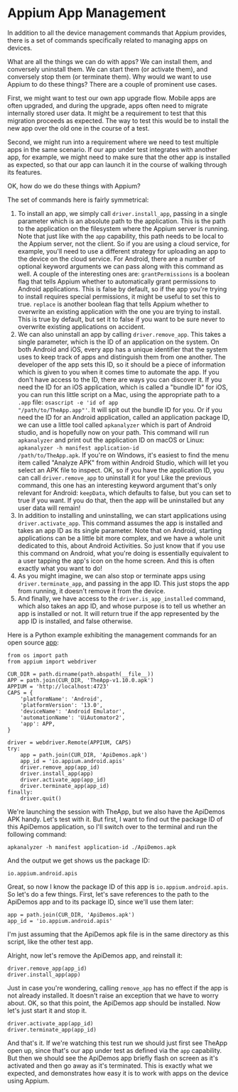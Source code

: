# Appium App Management

In addition to all the device management commands that Appium provides, there is a set of commands specifically related to managing apps on devices.

What are all the things we can do with apps? We can install them, and conversely uninstall them. We can start them (or activate them), and conversely stop them (or terminate them). Why would we want to use Appium to do these things? There are a couple of prominent use cases.

First, we might want to test our own app upgrade flow. Mobile apps are often upgraded, and during the upgrade, apps often need to migrate internally stored user data. It might be a requirement to test that this migration proceeds as expected. The way to test this would be to install the new app over the old one in the course of a test.

Second, we might run into a requirement where we need to test multiple apps in the same scenario. If our app under test integrates with another app, for example, we might need to make sure that the other app is installed as expected, so that our app can launch it in the course of walking through its features.

OK, how do we do these things with Appium?

The set of commands here is fairly symmetrical:

1. To install an app, we simply call <code>driver.install_app</code>, passing in a single parameter which is an absolute path to the application. This is the path to the application on the filesystem where the Appium server is running. Note that just like with the <code>app</code> capability, this path needs to be local to the Appium server, not the client. So if you are using a cloud service, for example, you'll need to use a different strategy for uploading an app to the device on the cloud service. For Android, there are a number of optional keyword arguments we can pass along with this command as well. A couple of the interesting ones are: <code>grantPermissions</code> is a boolean flag that tells Appium whether to automatically grant permissions to Android applications. This is false by default, so if the app you're trying to install requires special permissions, it might be useful to set this to true. <code>replace</code> is another boolean flag that tells Appium whether to overwrite an existing application with the one you are trying to install. This is true by default, but set it to false if you want to be sure never to overwrite existing applications on accident.
2. We can also uninstall an app by calling <code>driver.remove_app</code>. This takes a single parameter, which is the ID of an application on the system. On both Android and iOS, every app has a unique identifier that the system uses to keep track of apps and distinguish them from one another. The developer of the app sets this ID, so it should be a piece of information which is given to you when it comes time to automate the app. If you don't have access to the ID, there are ways you can discover it. If you need the ID for an iOS application, which is called a "bundle ID" for iOS, you can run this little script on a Mac, using the appropriate path to a <code>.app</code> file: <code>osascript -e 'id of app "/path/to/TheApp.app"'</code>. It will spit out the bundle ID for you. Or if you need the ID for an Android application, called an application package ID, we can use a little tool called <code>apkanalyzer</code> which is part of Android studio, and is hopefully now on your path. This command will run <code>apkanalyzer</code> and print out the application ID on macOS or Linux: <code>apkanalyzer -h manifest application-id /path/to/TheApp.apk</code>. If you're on Windows, it's easiest to find the menu item called "Analyze APK" from within Android Studio, which will let you select an APK file to inspect. OK, so if you have the application ID, you can call <code>driver.remove_app</code> to uninstall it for you! Like the previous command, this one has an interesting keyword argument that's only relevant for Android: <code>keepData</code>, which defaults to false, but you can set to true if you want. If you do that, then the app will be uninstalled but any user data will remain!
3. In addition to installing and uninstalling, we can start applications using <code>driver.activate_app</code>. This command assumes the app is installed and takes an app ID as its single parameter. Note that on Android, starting applications can be a little bit more complex, and we have a whole unit dedicated to this, about Android Activities. So just know that if you use this command on Android, what you're doing is essentially equivalent to a user tapping the app's icon on the home screen. And this is often exactly what you want to do!
4. As you might imagine, we can also stop or terminate apps using <code>driver.terminate_app</code>, and passing in the app ID. This just stops the app from running, it doesn't remove it from the device.
5. And finally, we have access to the <code>driver.is_app_installed</code> command, which also takes an app ID, and whose purpose is to tell us whether an app is installed or not. It will return true if the app represented by the app ID is installed, and false otherwise.

Here is a Python example exhibiting the management commands for an open source [app](https://github.com/cloudgrey-io/the-app/releases):

    from os import path
    from appium import webdriver

    CUR_DIR = path.dirname(path.abspath(__file__))
    APP = path.join(CUR_DIR, 'TheApp-v1.10.0.apk')
    APPIUM = 'http://localhost:4723'
    CAPS = {
        'platformName': 'Android',
        'platformVersion': '13.0',
        'deviceName': 'Android Emulator',
        'automationName': 'UiAutomator2',
        'app': APP,
    }

    driver = webdriver.Remote(APPIUM, CAPS)
    try:
        app = path.join(CUR_DIR, 'ApiDemos.apk')
        app_id = 'io.appium.android.apis'
        driver.remove_app(app_id)
        driver.install_app(app)
        driver.activate_app(app_id)
        driver.terminate_app(app_id)
    finally:
        driver.quit()


We're launching the session with TheApp, but we also have the ApiDemos APK handy. Let's test with it. But first, I want to find out the package ID of this ApiDemos application, so I'll switch over to the terminal and run the following command:

    apkanalyzer -h manifest application-id ./ApiDemos.apk

And the output we get shows us the package ID:

    io.appium.android.apis

Great, so now I know the package ID of this app is <code>io.appium.android.apis</code>. So let's do a few things. First, let's save references to the path to the ApiDemos app and to its package ID, since we'll use them later:

    app = path.join(CUR_DIR, 'ApiDemos.apk')
    app_id = 'io.appium.android.apis'

I'm just assuming that the ApiDemos apk file is in the same directory as this script, like the other test app.

Alright, now let's remove the ApiDemos app, and reinstall it:

    driver.remove_app(app_id)
    driver.install_app(app)

Just in case you're wondering, calling <code>remove_app</code> has no effect if the app is not already installed. It doesn't raise an exception that we have to worry about. OK, so that this point, the ApiDemos app should be installed. Now let's just start it and stop it.

    driver.activate_app(app_id)
    driver.terminate_app(app_id)

And that's it. If we're watching this test run we should just first see TheApp open up, since that's our app under test as defined via the <code>app</code> capability. But then we should see the ApiDemos app briefly flash on screen as it's activated and then go away as it's terminated. This is exactly what we expected, and demonstrates how easy it is to work with apps on the device using Appium.























